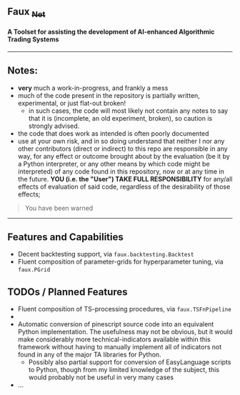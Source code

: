 
## Faux ~~<sub>**Net**</sub>~~

#### A Toolset for assisting the development of AI-enhanced Algorithmic Trading Systems

---

## Notes:
 - **very** much a work-in-progress, and frankly a mess
 - much of the code present in the repository is partially written, experimental, or just flat-out broken!
   - in such cases, the code will most likely not contain any notes to say that it is (incomplete, an old experiment, broken), so caution is strongly advised.
 - the code that does work as intended is often poorly documented
 - use at your own risk, and in so doing understand that neither I nor any other contributors (direct or indirect) to this repo are responsible in any way, for any effect or outcome brought about by the evaluation (be it by a Python interpreter, or any other means by which code might be interpreted) of any code found in this repository, now or at any time in the future. 
 **YOU (i.e. the "User") TAKE FULL RESPONSIBILITY** for any/all effects of evaluation of said code, regardless of the desirability of those effects; 
 
> You have been warned

---

## Features and Capabilities
 - Decent backtesting support, via `faux.backtesting.Backtest`
 - Fluent composition of parameter-grids for hyperparameter tuning, via `faux.PGrid`
  

## TODOs / Planned Features
 - Fluent composition of TS-processing procedures, via `faux.TSFnPipeline`
 - 
 - Automatic conversion of pinescript source code into an equivalent Python implementation. The usefulness may not be obvious, but it would make considerably more technical-indicators available within this framework without having to manually implement all of indicators not found in any of the major TA libraries for Python.
   - Possibly also partial support for conversion of EasyLanguage scripts to Python, though from my limited knowledge of the subject, this would probably not be useful in very many cases
 - ...
